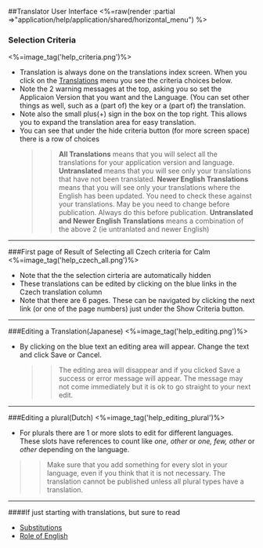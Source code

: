 ##Translator User Interface
<%=raw(render :partial =>"application/help/application/shared/horizontal_menu") %>
### Selection Criteria 
<%=image_tag('help_criteria.png')%>
* Translation is always done on the translations index screen. When you click on the [Translations](<%=translations_path%>) menu you see the criteria choices below.
* Note the 2 warning messages at the top, asking you so set the Applicaion Version that you want and the Language. (You can set other things as well, such as a (part of) the key or a (part of) the translation.
* Note also the small plus(+) sign in the box on the top right. This allows you to expand the translation area for easy translation.
* You can see that under  the hide criteria button (for more screen space) there is a row of choices
  >> __All Translations__   means that you will select all the translations for your application version and language.
  >> __Untranslated__ means that you will see only your translations that have not been translated.
  >> __Newer English Translations__ means that you will see only your translations where the English has been updated. You need to check these against your translations. May be you need to change before publication. Always do this before publication.
  >> __Untranslated and Newer English Translations__ means a combination of the above 2 (ie untranlated and newer English)
******
###First page of Result of Selecting all Czech criteria for Calm
<%=image_tag('help_czech_all.png')%>
* Note that the the selection cirteria are automatically hidden
* These translations can be edited by clicking on the blue links in the Czech translation column
* Note that there are 6 pages. These can be navigated by clicking the next link (or one of the page numbers) just under the Show Criteria button.
******
###Editing a Translation(Japanese)
<%=image_tag('help_editing.png')%>
* By clicking on the blue text an editing area will appear. Change the text and click Save or Cancel.
  >> The editing area will disappear and if you clicked Save a success or error message will appear.
  >> The message may not come immediately but it is ok to go straight to your next edit.
******
###Editing a plural(Dutch)
<%=image_tag('help_editing_plural')%>

* For plurals there are 1 or more slots to edit for different languages. These slots have references to count like *one, other* or *one, few, other* or *other* depending on the language.
>> Make sure that you add something for every slot in your language, even if you think that it is not necessary. The translation cannot be published unless all plural types have a translation.
******
####If just starting with translations, but sure to read
  - [Substitutions](<%=translation_interpolations_help_path%>)
  - [Role of English](<%=role_of_english_help_path%>)

